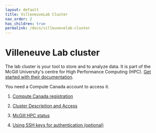 ```yaml
---
layout: default
title: VilleneuveLab Cluster
nav_order: 2
has_children: true
permalink: /docs/villeunevelab-cluster
---
```


# Villeneuve Lab cluster

The lab cluster is your tool to store and to analyze data. It is part of the McGill University's centre for High Performance Computing (HPC). [Get started with their documentation][mcgillHPC-doc].

You need a Compute Canada account to access it.

1. [Compute Canada registration](./ComputeCanada-Registration)

2. [Cluster Description and Access](./Cluster-Description)

3. [McGill HPC status][mcgillHPC-status]

4. [Using SSH keys for authentication (optional)](./Using-SSH-keys-for-authentication)

[mcgillHPC-doc]: http://www.hpc.mcgill.ca/index.php/starthere
[mcgillHPC-status]: http://www.hpc.mcgill.ca/index.php/guillimin-status
